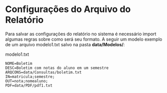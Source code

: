 # Configurações do Arquivo do Relatório

Para salvar as configurações do relatório no sistema é necessário import algumas regras sobre como será seu formato. A seguir um modelo exemplo de um arquivo modelo1.txt salvo na pasta **data/Modelos/**:

modelo1.txt
```
NOME=Boletim
DESC=Boletim com notas do aluno em um semestre
ARQCONS=data/Consultas/boletim.txt
IN=matricula;semestre;
OUT=nota;nomealuno;
PDF=data/PDF/pdf1.txt 
```
